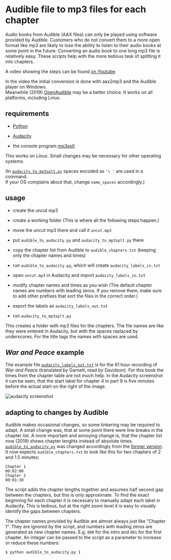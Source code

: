 # Audible file to mp3 files for each chapter

Audio books from Audible (AAX files) can only be played using software provided by Audible. Customers who do not convert them to a more open format like mp3 are likely to lose the ability to listen to their audio books at some point in the future. Converting an audio book to one long mp3 file is relatively easy. These scripts help with the more tedious task of splitting it into chapters.

A video showing the steps can be found [on Youtube](https://www.youtube.com/watch?v=oztnCJlY3bo).

In the video the initial conversion is done with aax2mp3 and the Audible player on Windows.<br>
Meanwhile (2019) [OpenAudible](https://openaudible.org/) may be a better choice. It works on all platforms, including Linux.

## requirements

* [Python](https://en.wikipedia.org/wiki/Python_(programming_language))

* [Audacity](https://en.wikipedia.org/wiki/Audacity_%28audio_editor%29)

* the console program [mp3splt](http://mp3splt.sourceforge.net/mp3splt_page/documentation/man.html)

This works on Linux. Small changes may be necessary for other operating systems.

(In [`audacity_to_mp3splt.py`](https://github.com/watchduck/split_audiobooks/blob/master/audacity_to_mp3splt.py)
spaces encoded as `'\ '` are used in a command.<br>
If your OS complains about that, change `name_spaces` accordingly.)

## usage

* create the uncut mp3

* create a working folder (This is where all the following steps happen.)

* move the uncut mp3 there and call it `uncut.mp3`

* put `audible_to_audacity.py` and `audacity_to_mp3splt.py` there

* copy the chapter list from Audible to `audible_chapters.txt` (keeping only the chapter names and times)

* run `audible_to_audacity.py`, which will create `audacity_labels_in.txt`

* open `uncut.mp3` in Audacity and import `audacity_labels_in.txt`

* modify chapter names and times as you wish (The default chapter names are numbers with leading zeros. If you remove them, make sure to add other prefixes that sort the files in the correct order.)

* export the labels as `audacity_labels_out.txt`

* run `audacity_to_mp3splt.py`

This creates a folder with mp3 files for the chapters. The file names are like they were entered in Audacity, but with the spaces replaced by underscores. For the title tags the names with spaces are used.

## _War and Peace_ example

The example file [`audacity_labels_out.txt`](https://github.com/watchduck/split_audiobooks/blob/master/audacity_labels_out_example.txt) is for the 61 hour recording of _War and Peace_ (translated by Garnett, read by Davidson). For this book the times from the chapter table are not much help. In the Audacity screenshot it can be seen, that the start label for chapter 4 in part 9 is five minutes before the actual start on the right of the image.

![audacity screenshot](http://paste.watchduck.net/1709/war_and_peace_audacity.png)

## adapting to changes by Audible

Audible makes occasional changes, so some tinkering may be required to adapt. A small change was, that at some point there were line breaks in the chapter list. A more important and annoying change is, that the chapter list now (2019) shows chapter lenghts instead of absolute times.
[`audible_to_audacity.py`](https://github.com/watchduck/split_audiobooks/blob/master/audible_to_audacity.py)
was changed accordingly from the
[former version](https://github.com/watchduck/split_audiobooks/blob/56dfac2dfeae9897563ed421cec02e5981258a1c/audible_to_audacity.py).
It now expects `audible_chapters.txt` to look like this for two chapters of 2 and 1.5 minutes:

    Chapter 1
    00:02:00
    Chapter 2
    00:01:30

The script adds the chapter lengths together and assumes half second gap between the chapters, but this is only approximate. To find the exact beginning for each chapter it is necessary to manually adapt each label in Audacity. This is tedious, but at the right zoom level it is easy to visually identify the gaps between chapters.

The chapter names provided by Audible are almost always just like "Chapter 1". They are ignored by the script, and numbers with leading zeros are generated as new chapter names. E.g. `000` for the intro and `001` for the first chapter. An integer can be passed to the script as a parameter to increase or reduce these numbers:

    $ python audible_to_audacity.py 1
